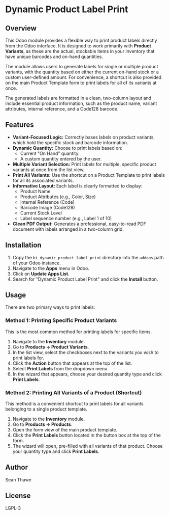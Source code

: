 # Dynamic Product Label Print

## Overview

This Odoo module provides a flexible way to print product labels directly from the Odoo interface. It is designed to work primarily with **Product Variants**, as these are the actual, stockable items in your inventory that have unique barcodes and on-hand quantities.

The module allows users to generate labels for single or multiple product variants, with the quantity based on either the current on-hand stock or a custom user-defined amount. For convenience, a shortcut is also provided on the main Product Template form to print labels for all of its variants at once.

The generated labels are formatted in a clean, two-column layout and include essential product information, such as the product name, variant attributes, internal reference, and a Code128 barcode.

## Features

- **Variant-Focused Logic:** Correctly bases labels on product variants, which hold the specific stock and barcode information.
- **Dynamic Quantity:** Choose to print labels based on:
    - Current "On Hand" quantity.
    - A custom quantity entered by the user.
- **Multiple Variant Selection:** Print labels for multiple, specific product variants at once from the list view.
- **Print All Variants:** Use the shortcut on a Product Template to print labels for all its associated variants.
- **Informative Layout:** Each label is clearly formatted to display:
    - Product Name
    - Product Attributes (e.g., Color, Size)
    - Internal Reference (Code)
    - Barcode Image (Code128)
    - Current Stock Level
    - Label sequence number (e.g., Label 1 of 10)
- **Clean PDF Output:** Generates a professional, easy-to-read PDF document with labels arranged in a two-column grid.

## Installation

1.  Copy the `bi_dynamic_product_label_print` directory into the `addons` path of your Odoo instance.
2.  Navigate to the **Apps** menu in Odoo.
3.  Click on **Update Apps List**.
4.  Search for "Dynamic Product Label Print" and click the **Install** button.

## Usage

There are two primary ways to print labels:

### Method 1: Printing Specific Product Variants

This is the most common method for printing labels for specific items.

1.  Navigate to the **Inventory** module.
2.  Go to **Products -> Product Variants**.
3.  In the list view, select the checkboxes next to the variants you wish to print labels for.
4.  Click the **Action** button that appears at the top of the list.
5.  Select **Print Labels** from the dropdown menu.
6.  In the wizard that appears, choose your desired quantity type and click **Print Labels**.

### Method 2: Printing All Variants of a Product (Shortcut)

This method is a convenient shortcut to print labels for all variants belonging to a single product template.

1.  Navigate to the **Inventory** module.
2.  Go to **Products -> Products**.
3.  Open the form view of the main product template.
4.  Click the **Print Labels** button located in the button box at the top of the form.
5.  The wizard will open, pre-filled with all variants of that product. Choose your quantity type and click **Print Labels**.

## Author

Sean Thawe

## License

LGPL-3
